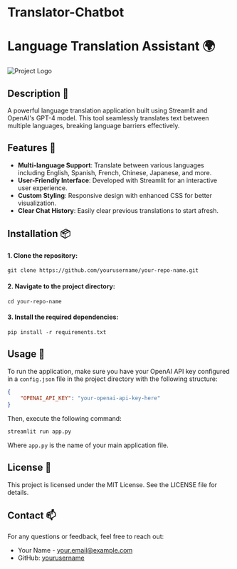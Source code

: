 # Translator-Chatbot

# Language Translation Assistant 🌍

![Project Logo](link-to-your-logo.png)

## Description 📝
A powerful language translation application built using Streamlit and OpenAI's GPT-4 model. This tool seamlessly translates text between multiple languages, breaking language barriers effectively.

## Features 🌟
- **Multi-language Support**: Translate between various languages including English, Spanish, French, Chinese, Japanese, and more.
- **User-Friendly Interface**: Developed with Streamlit for an interactive user experience.
- **Custom Styling**: Responsive design with enhanced CSS for better visualization.
- **Clear Chat History**: Easily clear previous translations to start afresh.

## Installation 📦

#### 1. Clone the repository:
   ```
   git clone https://github.com/yourusername/your-repo-name.git
   ```
#### 2. Navigate to the project directory:
   ```
   cd your-repo-name
   ```
#### 3. Install the required dependencies:
   ```
   pip install -r requirements.txt
   ```

## Usage 📖
To run the application, make sure you have your OpenAI API key configured in a `config.json` file in the project directory with the following structure:
```json
{
    "OPENAI_API_KEY": "your-openai-api-key-here"
}
```
Then, execute the following command:
```bash
streamlit run app.py
```
Where `app.py` is the name of your main application file.

## License 📜
This project is licensed under the MIT License. See the LICENSE file for details.

## Contact 📫
For any questions or feedback, feel free to reach out:
- Your Name - [your.email@example.com](mailto:shreymukh2014@gmail.com)
- GitHub: [yourusername](https://github.com/shreymukh2020)
